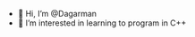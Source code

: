 - 👋 Hi, I’m @Dagarman
- 👀 I’m interested in learning to program in C++


<!---
Dagarman/Dagarman is a ✨ special ✨ repository because its `README.md` (this file) appears on your GitHub profile.
You can click the Preview link to take a look at your changes.
--->
